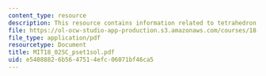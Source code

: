 ```yaml
---
content_type: resource
description: This resource contains information related to tetrahedron.
file: https://ol-ocw-studio-app-production.s3.amazonaws.com/courses/18-02sc-multivariable-calculus-fall-2010/e54088826b5647514efc06071bf46ca5_MIT18_02SC_pset1sol.pdf
file_type: application/pdf
resourcetype: Document
title: MIT18_02SC_pset1sol.pdf
uid: e5408882-6b56-4751-4efc-06071bf46ca5
---
```

